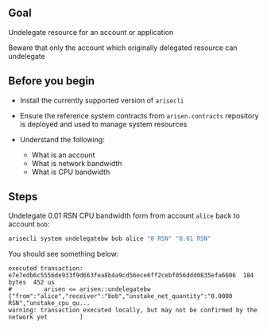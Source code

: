 ## Goal

Undelegate resource for an account or application

Beware that only the account which originally delegated resource can undelegate

## Before you begin

* Install the currently supported version of `arisecli`

* Ensure the reference system contracts from `arisen.contracts` repository is deployed and used to manage system resources

* Understand the following:
  * What is an account
  * What is network bandwidth
  * What is CPU bandwidth

## Steps

Undelegate 0.01 RSN CPU bandwidth form from account `alice` back to account `bob`:

```sh
arisecli system undelegatebw bob alice "0 RSN" "0.01 RSN"
```

You should see something below:

```console
executed transaction: e7e7edb6c5556de933f9d663fea8b4a9cd56ece6ff2cebf056ddd0835efa6606  184 bytes  452 us
#         arisen <= arisen::undelegatebw          {"from":"alice","receiver":"bob","unstake_net_quantity":"0.0000 RSN","unstake_cpu_qu...
warning: transaction executed locally, but may not be confirmed by the network yet         ]
```
